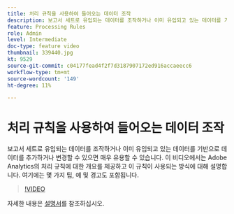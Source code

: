 ```yaml
---
title: 처리 규칙을 사용하여 들어오는 데이터 조작
description: 보고서 세트로 유입되는 데이터를 조작하거나 이미 유입되고 있는 데이터를 기반으로 데이터를 추가하거나 변경할 수 있으면 매우 유용할 수 있습니다. 이 비디오에서는 Adobe Analytics의 처리 규칙에 대한 개요를 제공하고 이 규칙이 사용되는 방식에 대해 설명합니다. 여기에는 몇 가지 팁, 예 및 경고도 포함됩니다.
feature: Processing Rules
role: Admin
level: Intermediate
doc-type: feature video
thumbnail: 339440.jpg
kt: 9529
source-git-commit: c04177fead4f2f7d3187907172ed916accaeecc6
workflow-type: tm+mt
source-wordcount: '149'
ht-degree: 11%

---
```



# 처리 규칙을 사용하여 들어오는 데이터 조작

보고서 세트로 유입되는 데이터를 조작하거나 이미 유입되고 있는 데이터를 기반으로 데이터를 추가하거나 변경할 수 있으면 매우 유용할 수 있습니다. 이 비디오에서는 Adobe Analytics의 처리 규칙에 대한 개요를 제공하고 이 규칙이 사용되는 방식에 대해 설명합니다. 여기에는 몇 가지 팁, 예 및 경고도 포함됩니다.

>[!VIDEO](https://video.tv.adobe.com/v/339440/?quality=12&learn=on)

자세한 내용은 [설명서](https://experienceleague.adobe.com/docs/analytics/admin/admin-tools/processing-rules/processing-rules.html?lang=en)를 참조하십시오.
